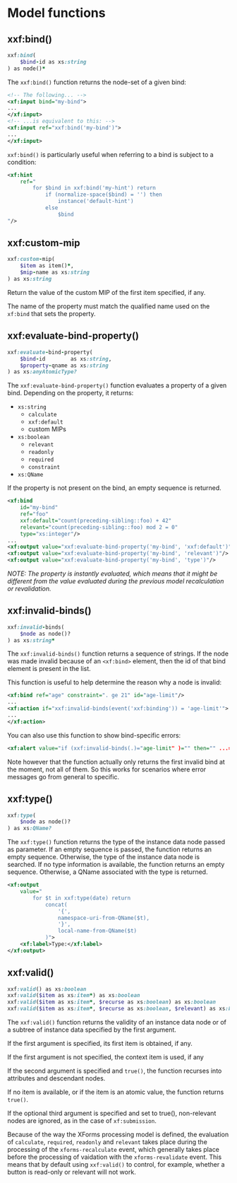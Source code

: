 # Model functions

<!-- toc -->

## xxf:bind()

```ruby
xxf:bind(
    $bind-id as xs:string
) as node()*
```

The `xxf:bind()` function returns the node-set of a given bind:

```xml
<!-- The following... -->
<xf:input bind="my-bind">
...
</xf:input>
<!-- ...is equivalent to this: -->
<xf:input ref="xxf:bind('my-bind')">
...
</xf:input>
```

`xxf:bind()` is particularly useful when referring to a bind is subject to a condition:

```xml
<xf:hint
    ref="
        for $bind in xxf:bind('my-hint') return
            if (normalize-space($bind) = '') then
                instance('default-hint')
            else
                $bind
"/>
```

## xxf:custom-mip

```ruby
xxf:custom-mip(
    $item as item()*,
    $mip-name as xs:string
) as xs:string
```

Return the value of the custom MIP of the first item specified, if any.

The name of the property must match the qualified name used on the `xf:bind` that sets the property.



## xxf:evaluate-bind-property()

```ruby
xxf:evaluate-bind-property(
    $bind-id        as xs:string,
    $property-qname as xs:string
) as xs:anyAtomicType?
```

The `xxf:evaluate-bind-property()` function evaluates a property of a given bind. Depending on the property, it returns:

* `xs:string`
    * `calculate`
    * `xxf:default`
    * custom MIPs
* `xs:boolean`
    * `relevant`
    * `readonly`
    * `required`
    * `constraint`
* `xs:QName`

If the property is not present on the bind, an empty sequence is returned.

```xml
<xf:bind
    id="my-bind"
    ref="foo"
    xxf:default="count(preceding-sibling::foo) + 42"
    relevant="count(preceding-sibling::foo) mod 2 = 0"
    type="xs:integer"/>
...
<xf:output value="xxf:evaluate-bind-property('my-bind', 'xxf:default')"/>
<xf:output value="xxf:evaluate-bind-property('my-bind', 'relevant')"/>
<xf:output value="xxf:evaluate-bind-property('my-bind', 'type')"/>
```

_NOTE: The property is instantly evaluated, which means that it might be different from the value evaluated during the previous model recalculation or revalidation._

## xxf:invalid-binds()

```ruby
xxf:invalid-binds(
    $node as node()?
) as xs:string*
```

The `xxf:invalid-binds()` function returns a sequence of strings. If the node was made invalid because of an `<xf:bind>` element, then the id of that bind element is present in the list.

This function is useful to help determine the reason why a node is invalid:

```xml
<xf:bind ref="age" constraint=". ge 21" id="age-limit"/>
...
<xf:action if="xxf:invalid-binds(event('xxf:binding')) = 'age-limit'">
...
</xf:action>
```

You can also use this function to show bind-specific errors:

```xml
<xf:alert value="if (xxf:invalid-binds(.)="age-limit" )="" then="" ...="" else="" ..."="">
```

Note however that the function actually only returns the first invalid bind at the moment, not all of them. So this works for scenarios where error messages go from general to specific.

## xxf:type()

```ruby
xxf:type(
    $node as node()?
) as xs:QName?
```

The `xxf:type()` function returns the type of the instance data node passed as parameter. If an empty sequence is passed, the function returns an empty sequence. Otherwise, the type of the instance data node is searched. If no type information is available, the function returns an empty sequence. Otherwise, a QName associated with the type is returned.

```xml
<xf:output
    value="
        for $t in xxf:type(date) return
            concat(
                '{',
                namespace-uri-from-QName($t),
                '}',
                local-name-from-QName($t)
            )">
    <xf:label>Type:</xf:label>
</xf:output>
```

## xxf:valid()

```ruby
xxf:valid() as xs:boolean
xxf:valid($item as xs:item*) as xs:boolean
xxf:valid($item as xs:item*, $recurse as xs:boolean) as xs:boolean
xxf:valid($item as xs:item*, $recurse as xs:boolean, $relevant) as xs:boolean
```

The `xxf:valid()` function returns the validity of an instance data node or of a subtree of instance data specified by the first argument.

If the first argument is specified, its first item is obtained, if any.

If the first argument is not specified, the context item is used, if any

If the second argument is specified and `true()`, the function recurses into attributes and descendant nodes.

If no item is available, or if the item is an atomic value, the function returns `true()`.

If the optional third argument is specified and set to true(), non-relevant nodes are ignored, as in the case of `xf:submission`.

Because of the way the XForms processing model is defined, the evaluation of `calculate`, `required`, `readonly` and `relevant` takes place during the processing of the `xforms-recalculate` event, which generally takes place before the processing of vaidation with the `xforms-revalidate` event. This means that by default using `xxf:valid()` to control, for example, whether a button is read-only or relevant will not work.
